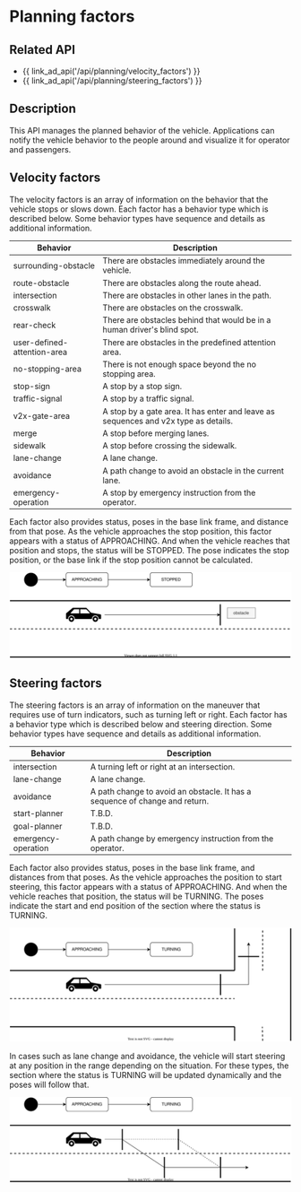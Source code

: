 # Planning factors

## Related API

- {{ link_ad_api('/api/planning/velocity_factors') }}
- {{ link_ad_api('/api/planning/steering_factors') }}

## Description

This API manages the planned behavior of the vehicle.
Applications can notify the vehicle behavior to the people around and visualize it for operator and passengers.

## Velocity factors

The velocity factors is an array of information on the behavior that the vehicle stops or slows down.
Each factor has a behavior type which is described below.
Some behavior types have sequence and details as additional information.

| Behavior                    | Description                                                                         |
| --------------------------- | ----------------------------------------------------------------------------------- |
| surrounding-obstacle        | There are obstacles immediately around the vehicle.                                 |
| route-obstacle              | There are obstacles along the route ahead.                                          |
| intersection                | There are obstacles in other lanes in the path.                                     |
| crosswalk                   | There are obstacles on the crosswalk.                                               |
| rear-check                  | There are obstacles behind that would be in a human driver's blind spot.            |
| user-defined-attention-area | There are obstacles in the predefined attention area.                               |
| no-stopping-area            | There is not enough space beyond the no stopping area.                              |
| stop-sign                   | A stop by a stop sign.                                                              |
| traffic-signal              | A stop by a traffic signal.                                                         |
| v2x-gate-area               | A stop by a gate area. It has enter and leave as sequences and v2x type as details. |
| merge                       | A stop before merging lanes.                                                        |
| sidewalk                    | A stop before crossing the sidewalk.                                                |
| lane-change                 | A lane change.                                                                      |
| avoidance                   | A path change to avoid an obstacle in the current lane.                             |
| emergency-operation         | A stop by emergency instruction from the operator.                                  |

Each factor also provides status, poses in the base link frame, and distance from that pose.
As the vehicle approaches the stop position, this factor appears with a status of APPROACHING.
And when the vehicle reaches that position and stops, the status will be STOPPED.
The pose indicates the stop position, or the base link if the stop position cannot be calculated.

![velocity-factors](./planning-factors/velocity-factors.drawio.svg)

## Steering factors

The steering factors is an array of information on the maneuver that requires use of turn indicators, such as turning left or right.
Each factor has a behavior type which is described below and steering direction.
Some behavior types have sequence and details as additional information.

| Behavior            | Description                                                                 |
| ------------------- | --------------------------------------------------------------------------- |
| intersection        | A turning left or right at an intersection.                                 |
| lane-change         | A lane change.                                                              |
| avoidance           | A path change to avoid an obstacle. It has a sequence of change and return. |
| start-planner       | T.B.D.                                                                      |
| goal-planner        | T.B.D.                                                                      |
| emergency-operation | A path change by emergency instruction from the operator.                   |

Each factor also provides status, poses in the base link frame, and distances from that poses.
As the vehicle approaches the position to start steering, this factor appears with a status of APPROACHING.
And when the vehicle reaches that position, the status will be TURNING.
The poses indicate the start and end position of the section where the status is TURNING.

![steering-factors-1](./planning-factors/steering-factors-1.drawio.svg)

In cases such as lane change and avoidance, the vehicle will start steering at any position in the range depending on the situation.
For these types, the section where the status is TURNING will be updated dynamically and the poses will follow that.

![steering-factors-2](./planning-factors/steering-factors-2.drawio.svg)
